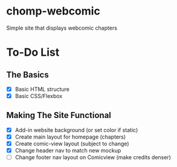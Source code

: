 # chomp-webcomic
Simple site that displays webcomic chapters

# To-Do List
## The Basics
- [x] Basic HTML structure
- [x] Basic CSS/Flexbox
## Making The Site Functional
- [x] Add-in website background (or set color if static)
- [x] Create main layout for homepage (chapters)
- [x] Create comic-view layout (subject to change)
- [x] Change header nav to match new mockup
- [ ] Change footer nav layout on Comicview (make credits denser)